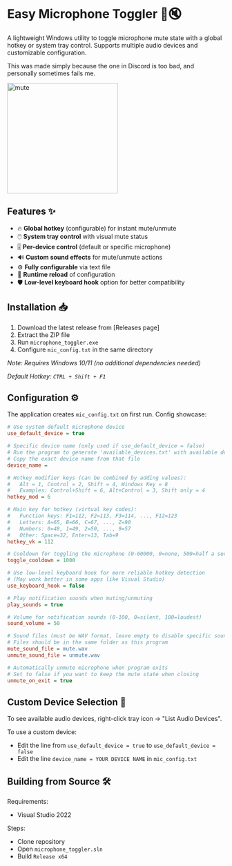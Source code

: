 # Easy Microphone Toggler 🎤🔇

A lightweight Windows utility to toggle microphone mute state with a global hotkey or system tray control. Supports multiple audio devices and customizable configuration.

This was made simply because the one in Discord is too bad, and personally sometimes fails me.

<img width="256" height="256" alt="mute" src="https://github.com/user-attachments/assets/0d080615-93ad-4f32-b0f2-ecb29d62e720" />

## Features ✨

- 🔥 **Global hotkey** (configurable) for instant mute/unmute
- 🖱️ **System tray control** with visual mute status
- 🎚️ **Per-device control** (default or specific microphone)
- 🔊 **Custom sound effects** for mute/unmute actions
- ⚙️ **Fully configurable** via text file
- 🔄 **Runtime reload** of configuration
- 🛡️ **Low-level keyboard hook** option for better compatibility

## Installation 📥

1. Download the latest release from [Releases page]
2. Extract the ZIP file
3. Run `microphone_toggler.exe`
4. Configure `mic_config.txt` in the same directory
   
*Note: Requires Windows 10/11 (no additional dependencies needed)*

*Default Hotkey: `CTRL + Shift + F1`*

## Configuration ⚙️

The application creates `mic_config.txt` on first run. Config showcase:

```ini
# Use system default microphone device
use_default_device = true

# Specific device name (only used if use_default_device = false)
# Run the program to generate 'available_devices.txt' with available devices
# Copy the exact device name from that file
device_name = 

# Hotkey modifier keys (can be combined by adding values):
#   Alt = 1, Control = 2, Shift = 4, Windows Key = 8
#   Examples: Control+Shift = 6, Alt+Control = 3, Shift only = 4
hotkey_mod = 6

# Main key for hotkey (virtual key codes):
#   Function keys: F1=112, F2=113, F3=114, ..., F12=123
#   Letters: A=65, B=66, C=67, ..., Z=90
#   Numbers: 0=48, 1=49, 2=50, ..., 9=57
#   Other: Space=32, Enter=13, Tab=9
hotkey_vk = 112

# Cooldown for toggling the microphone (0-60000, 0=none, 500=half a second, 1000=second)
toggle_cooldown = 1000

# Use low-level keyboard hook for more reliable hotkey detection
# (May work better in some apps like Visual Studio)
use_keyboard_hook = false

# Play notification sounds when muting/unmuting
play_sounds = true

# Volume for notification sounds (0-100, 0=silent, 100=loudest)
sound_volume = 50

# Sound files (must be WAV format, leave empty to disable specific sounds)
# Files should be in the same folder as this program
mute_sound_file = mute.wav
unmute_sound_file = unmute.wav

# Automatically unmute microphone when program exits
# Set to false if you want to keep the mute state when closing
unmute_on_exit = true
```

## Custom Device Selection 🎤
To see available audio devices, right-click tray icon → "List Audio Devices".

To use a custom device:
- Edit the line from `use_default_device = true` to `use_default_device = false` 
- Edit the line `device_name = YOUR DEVICE NAME` in `mic_config.txt`
  
## Building from Source 🛠️
Requirements:
- Visual Studio 2022

Steps:
- Clone repository
- Open `microphone_toggler.sln`
- Build `Release x64`
